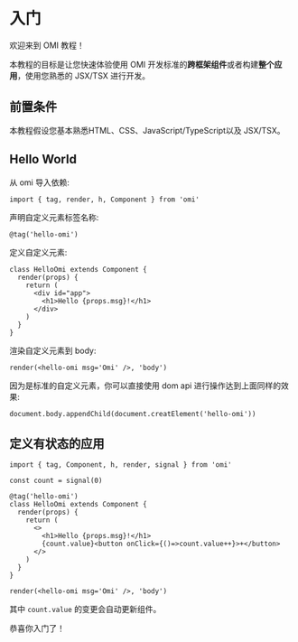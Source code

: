 # 入门

欢迎来到 OMI 教程！

本教程的目标是让您快速体验使用 OMI 开发标准的**跨框架组件**或者构建**整个应用**，使用您熟悉的 JSX/TSX 进行开发。

## 前置条件

本教程假设您基本熟悉HTML、CSS、JavaScript/TypeScript以及 JSX/TSX。

## Hello World

从 omi 导入依赖:

```tsx
import { tag, render, h, Component } from 'omi'
```

声明自定义元素标签名称:

```tsx
@tag('hello-omi')
```

定义自定义元素:

```tsx
class HelloOmi extends Component {
  render(props) {
    return (
      <div id="app">
        <h1>Hello {props.msg}!</h1>
      </div>
    )
  }
}
```

渲染自定义元素到 body:
```tsx
render(<hello-omi msg='Omi' />, 'body')
```

因为是标准的自定义元素，你可以直接使用 dom api 进行操作达到上面同样的效果:

```tsx
document.body.appendChild(document.creatElement('hello-omi'))
```

## 定义有状态的应用

```tsx
import { tag, Component, h, render, signal } from 'omi'

const count = signal(0)

@tag('hello-omi')
class HelloOmi extends Component {
  render(props) {
    return (
      <>
        <h1>Hello {props.msg}!</h1>
        {count.value}<button onClick={()=>count.value++}>+</button>
      </>
    )
  }
}

render(<hello-omi msg='Omi' />, 'body')
```

其中 `count.value` 的变更会自动更新组件。

恭喜你入门了！
